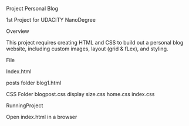 Project Personal Blog

1st Project for UDACITY NanoDegree

Overview

This project requires creating HTML and CSS to build out a personal blog website, including custom images, layout (grid & fLex), and styling.

File

Index.html

posts folder
 blog1.html

CSS Folder 
 blogpost.css
 display size.css
 home.css
 index.css


RunningProject

Open index.html in a browser


